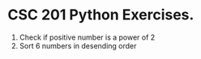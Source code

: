 # CSC 201 Python Exercises.

1. Check if positive number is a power of 2
1. Sort 6 numbers in desending order
